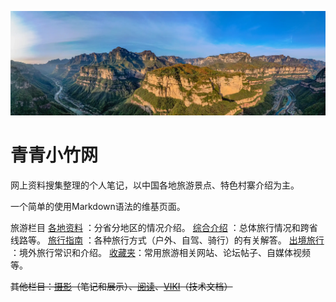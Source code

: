 ![](https://raw.githubusercontent.com/szqq0512/Pic/main/img/202202112050167.webp)

# 青青小竹网  
  
网上资料搜集整理的个人笔记，以中国各地旅游景点、特色村寨介绍为主。  

一个简单的使用Markdown语法的维基页面。

旅游栏目
[各地资料](旅游/中国各地旅游资源/华东地区/江苏省/苏州市.md) ：分省分地区的情况介绍。
[综合介绍](旅游/综合介绍/中国历史人文介绍/概述.md) ：总体旅行情况和跨省线路等。
[旅行指南](旅游/旅行指南/旅行注意事项/旅游百事通.md) ：各种旅行方式（户外、自驾、骑行）的有关解答。
[出境旅行](旅游/出境旅行/日本旅游签证.md) ：境外旅行常识和介绍。
[收藏夹](旅游/网上相关链接/收藏夹.md)：常用旅游相关网站、论坛帖子、自媒体视频等。

~~其他栏目：[摄影](摄影/vx.json)（笔记和展示）、[阅读](阅读/vx.json)、[VIKI](viki/vx.json)（技术文档）~~
